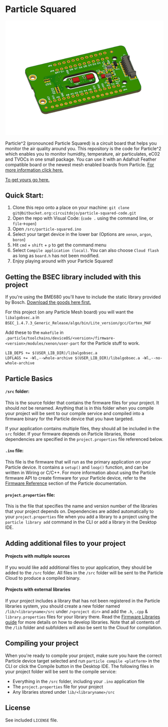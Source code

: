 # Particle Squared

![Render](images/render.png)

Particle^2 (pronounced Particle Squared) is a circuit board that helps you monitor the air quality around you. This repository is the code for Particle^2 which enables you to monitor humidity, temperature, air particulates, eC02 and TVOCs in one small package. You can use it with an Adafruit Feather compatible board or the newest mesh enabled boards from Particle. [For more information click here.](https://www.jaredwolff.com/particle-squared-air-quality-sensor/)

[To get yours go here.](https://www.jaredwolff.com/store/particle-squared/)

## Quick Start:

1. Clone this repo onto a place on your machine: `git clone git@bitbucket.org:circuitdojo/particle-squared-code.git`
2. Open the repo with Visual Code: (`code .` using the command line, or `file`->`open`)
3. Open `/src/particle-squared.ino`
4. Select your target device in the lower bar (Options are `xenon`, `argon`, `boron`)
5. Hit `cmd` + `shift` + `p` to get the command menu
6. Select `Compile application (local)`. You can also choose `Cloud flash` as long as `board.h` has not been modified.
7. Enjoy playing around with your Particle Squared!

## Getting the BSEC library included with this project

If you're using the BME680 you'll have to include the static library provided by Bosch. [Download the goods here first.](https://www.bosch-sensortec.com/bst/products/all_products/bsec)

For this project (on any Particle Mesh board) you will want the `libalgobsec.a` in `BSEC_1.4.7.3_Generic_Release/algo/bin/Lite_version/gcc/Cortex_M4F`

Add these to the `makefile` in `.particle/toolchains/deviceOS/<version>/firmware-<version>/modules/xenon/user-part` for the Particle stuff to work.

```
LIB_DEPS += $(USER_LIB_DIR)/libalgobsec.a
LDFLAGS += -Wl,--whole-archive $(USER_LIB_DIR)/libalgobsec.a -Wl,--no-whole-archive
```

## Particle Basics

#### ```/src``` folder:
This is the source folder that contains the firmware files for your project. It should *not* be renamed.
Anything that is in this folder when you compile your project will be sent to our compile service and compiled into a firmware binary for the Particle device that you have targeted.

If your application contains multiple files, they should all be included in the `src` folder. If your firmware depends on Particle libraries, those dependencies are specified in the `project.properties` file referenced below.

#### ```.ino``` file:
This file is the firmware that will run as the primary application on your Particle device. It contains a `setup()` and `loop()` function, and can be written in Wiring or C/C++. For more information about using the Particle firmware API to create firmware for your Particle device, refer to the [Firmware Reference](https://docs.particle.io/reference/firmware/) section of the Particle documentation.

#### ```project.properties``` file:
This is the file that specifies the name and version number of the libraries that your project depends on. Dependencies are added automatically to your `project.properties` file when you add a library to a project using the `particle library add` command in the CLI or add a library in the Desktop IDE.

## Adding additional files to your project

#### Projects with multiple sources
If you would like add additional files to your application, they should be added to the `/src` folder. All files in the `/src` folder will be sent to the Particle Cloud to produce a compiled binary.

#### Projects with external libraries
If your project includes a library that has not been registered in the Particle libraries system, you should create a new folder named `/lib/<libraryname>/src` under `/<project dir>` and add the `.h`, `.cpp` & `library.properties` files for your library there. Read the [Firmware Libraries guide](https://docs.particle.io/guide/tools-and-features/libraries/) for more details on how to develop libraries. Note that all contents of the `/lib` folder and subfolders will also be sent to the Cloud for compilation.

## Compiling your project

When you're ready to compile your project, make sure you have the correct Particle device target selected and run `particle compile <platform>` in the CLI or click the Compile button in the Desktop IDE. The following files in your project folder will be sent to the compile service:

- Everything in the `/src` folder, including your `.ino` application file
- The `project.properties` file for your project
- Any libraries stored under `lib/<libraryname>/src`

## License

See included `LICENSE` file.